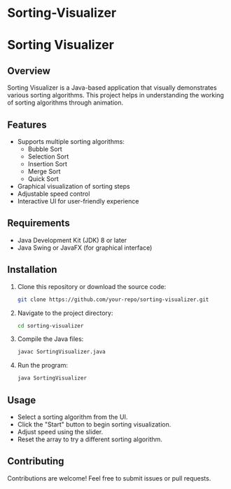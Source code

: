 # Sorting-Visualizer
# Sorting Visualizer

## Overview
Sorting Visualizer is a Java-based application that visually demonstrates various sorting algorithms. This project helps in understanding the working of sorting algorithms through animation.

## Features
- Supports multiple sorting algorithms:
  - Bubble Sort
  - Selection Sort
  - Insertion Sort
  - Merge Sort
  - Quick Sort
- Graphical visualization of sorting steps
- Adjustable speed control
- Interactive UI for user-friendly experience

## Requirements
- Java Development Kit (JDK) 8 or later
- Java Swing or JavaFX (for graphical interface)

## Installation
1. Clone this repository or download the source code:
   ```sh
   git clone https://github.com/your-repo/sorting-visualizer.git
   ```
2. Navigate to the project directory:
   ```sh
   cd sorting-visualizer
   ```
3. Compile the Java files:
   ```sh
   javac SortingVisualizer.java
   ```
4. Run the program:
   ```sh
   java SortingVisualizer
   ```

## Usage
- Select a sorting algorithm from the UI.
- Click the "Start" button to begin sorting visualization.
- Adjust speed using the slider.
- Reset the array to try a different sorting algorithm.

## Contributing
Contributions are welcome! Feel free to submit issues or pull requests.


